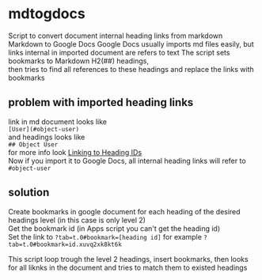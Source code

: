 # mdtogdocs

Script to convert document internal heading links from markdown Markdown to Google Docs
Google Docs usually imports md files easily, but links internal in imported document are refers to text
The script sets bookmarks to Markdown H2(##) headings,   
then tries to find all references to these headings and replace the links with bookmarks

## problem with imported heading links

link in md document looks like  
    ``[User](#object-user)``  
and headings looks like   
    ``## Object User``  
for more info look [Linking to Heading IDs](https://www.markdownguide.org/extended-syntax/#linking-to-heading-ids)  
Now if you import it to Google Docs, all internal heading links will refer to ``#object-user``  

## solution

Create bookmarks in google document for each heading of the desired headings level (in this case is only level 2)  
Get the bookmark id (in Apps script you can't get the heading id)  
Set the link to ``?tab=t.0#bookmark=[heading id]`` for example ``?tab=t.0#bookmark=id.xuvq2xk8kt6k``  

This script loop trough the level 2 headings, insert bookmarks, then looks for all liknks in the document and tries to match them to existed headings
